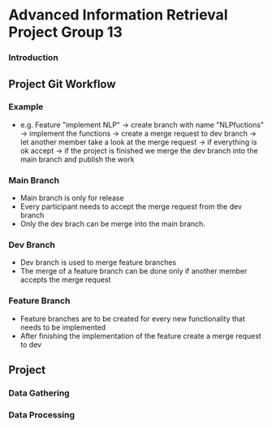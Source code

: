 # Advanced Information Retrieval Project Group 13

### Introduction

## Project Git Workflow

### Example
- e.g. Feature "implement NLP" -> create branch with name "NLPfuctions" -> implement the functions -> create a merge request to dev branch
-> let another member take a look at the merge request -> if everything is ok accept -> if the project is finished we merge the dev branch into the main branch and publish the work

### Main Branch
- Main branch is only for release
- Every participant needs to accept the merge request from the dev branch
- Only the dev brach can be merge into the main branch.

### Dev Branch
- Dev branch is used to merge feature branches
- The merge of a feature branch can be done only if another member accepts the merge request

### Feature Branch
- Feature branches are to be created for every new functionality that needs to be implemented
- After finishing the implementation of the feature create a merge request to dev

## Project

### Data Gathering

### Data Processing
